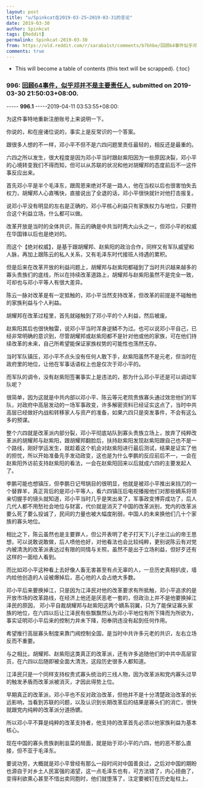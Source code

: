 ```yaml
---
layout: post
title: "u/Spinkcat在2019-03-25~2019-03-31的言论"
date: 2019-03-30
author: Spinkcat
tags: [Reddit]
permalink: Spinkcat-2019-03-30
from: https://old.reddit.com/r/saraba1st/comments/b7bhbe/回顾64事件似乎邓并不是主要责任人/
comments: true
---
```


* This will become a table of contents (this text will be scrapped).
{:toc}

### 996: [回顾64事件，似乎邓并不是主要责任人](https://old.reddit.com/r/saraba1st/comments/b7bhbe/回顾64事件似乎邓并不是主要责任人/), submitted on 2019-03-30 21:50:03+08:00.

----- __996.1__ -----2019-04-11 03:53:55+08:00:

为这件事特地重新注册账号上来说明一下。

你说的，和在座诸位说的，事实上是反常识的一个答案。

跟很多人想的不一样，邓小平不但不是六四问题里责任最轻的，相反还是最重的。

六四之所以发生，很大程度是因为邓小平当时跟赵紫阳因为一些原因决裂，邓小平的心境转变我们不得而知，但可以从苏联的状况和他对胡耀邦的态度前后不一这件事反应出来。

首先邓小平是半个毛泽东，跟周恩来绝对不是一路人，他在当权以后也很害怕失去权力，胡耀邦人心直嘴快，直接说出了全退的话，邓小平很快就针对他打击报复。

说邓小平没有明显的左右是正确的，邓小平核心利益只有家族权力与地位，只要符合这个利益立场，什么都可以做。

改革开放是当时的全体共识，陈云的确是中共当时两大山头之一，但邓小平的权威在华国锋以后也是绝对的。

而这个【绝对权威】，是基于跟胡耀邦、赵紫阳的政治合作，同样又有军队威望和人脉，再加上跟陈云的私人关系，又有毛泽东时代接班人待遇的累积。

但是后来在改革开放的利益问题上，胡耀邦与赵紫阳都碰到了当时共识越来越多的寡头贵族们的底线，所以在持续改革道路上，胡耀邦与赵紫阳虽然不是完全一致，可却也与邓小平等人有很大差异。

陈云一脉对改革是有一定抵触的，邓小平当然支持改革，但改革的前提是不碰触他的家族利益与个人利益。

胡耀邦在改革过程里，首先就碰触到了邓小平的个人利益，然后被废。

赵紫阳其后也很快触雷，说邓小平当时浑身逆鳞不为过。也可以说邓小平自己，已经非常明确的意识到，尽管胡耀邦或赵紫阳都不是针对他或他的家族，可在他们持续改革的未来，自己所希望能保证家族权势的可能性也荡然无存。

当时军队镇压，邓小平不点头没有任何人敢下手，赵紫阳虽然不是元老，但当时在政府里的地位，让他在军事话语权上也是仅次于邓小平的。

而军队的调令，没有赵紫阳签署事实上是违法的，那为什么邓小平还是可以调动军队呢？

很简单，因为这就是中共内部以邓小平、陈云等元老院贵族寡头通过效忠他们的军队，对政府中高层发动的一场军事政变，许多解密资料已经证实这点了，当时中共高层已经做好内战和转移家人与资产的准备，如果六四只是突发事件，不会有这么多的预谋。

整个六四就是改革派内部分裂，邓小平彻底站队到寡头贵族立场上，放弃了纯粹改革派的胡耀邦与赵紫阳，跟胡耀邦翻脸后，扶持赵紫阳发现赵紫阳跟自己也不是一个路线，刚好学运发生，就趁着这个机会对赵紫阳进行最后测试，结果是证实了他的担忧，所以开始准备先手发动政变，这也是为什么李鹏的反应前后不一，一会在赵紫阳外访前支持赵紫阳的看法，一会在赵紫阳回来以后就成六四的主要发起人了。

李鹏可能也想镇压，但李鹏日记甩锅目的很明显，他就是被邓小平推出来挡刀的一个替罪羊，真正背后的是邓小平等人，看六四镇压后电视播报他们对那些嫡系将领亲切握手的镜头就知道，邓小平当时几乎是笑出来了，军事政变博弈成功了，后人几代人都不用愁社会地位与财富，代价就是消灭了中国的改革派别，党内的改革派要么死了要么投诚了，民间的力量也被大幅度削弱，中国人的未来换他们几十个家族的寡头地位。

相比之下，陈云虽然也是主要罪人，但公开表明了老子打天下儿子坐江山的帝王思想，可以说敢说敢做，后人喷他也好，对他看法也会比较纯粹，更别说陈云有对党内被清洗的改革派表达过有限的同情与关照，虽然不是出于立场利益，但好歹还有这样的一面给人看到。

而比如邓小平这种看上去好像人畜无害甚至有点无辜的人，一旦历史真相扒皮，墙内给他创造的人设被爆掉后，恶心他的人会占绝大多数。

邓小平后来要换掉江，只是因为江泽民对他的改革要求有所抵触，邓小平追求的是开放市场的改革路线，在经济上他还是厌恶老一套的，但政治上并不是他要换掉江泽民的原因， 邓小平自裁胡耀邦与赵紫阳这两个嫡系羽翼，只为了能保证寡头家族的地位，在六四以后让江泽民有些飘飘然认为邓小平地位有所下降而为所欲为，事实证明邓小平后来的控制力并未下降，阳奉阴违没有起到任何作用。

希望推行高层寡头制度来靠门阀控制全国，是当时中共许多元老的共识，左右立场反而不重要。

与之相比，胡耀邦、赵紫阳这类真正的改革派，还有许多追随他们的中共中高层官员，在六四以后随即被全面大清洗，这段历史很多人都知道。

江泽民只是一个同样支持权贵式寡头统治的三线人物，因为改革派和党内寡头过早的触发矛盾而改革派被消灭，才因此得势上位。

早期真正的改革派，邓小平也不反对政治改革，但他并不是十分清楚政治改革的长远影响，当看到苏联的问题，以及认识到长期改革后的结果是寡头们的消亡，很快就跟党内纯粹的改革派分道扬镳。

所以邓小平不算是纯粹的改革支持者，他支持的改革首先必须以他家族利益为基本核心。

现在中国的寡头贵族剥削韭菜的局面，就是始于邓小平的六四，他的恶不那么直接，但不亚于毛泽东。

要说功劳，大概就是邓小平曾经有那么一段时间对中国善良过，之后对中国的期盼也源自于对乡土人民富强的渴望，这一点毛泽东也有，可方法错了，内心扭曲了，变得利欲熏心甚至不惜出卖同胞时，他们就堕落了，注定要被钉在历史耻柱上。

